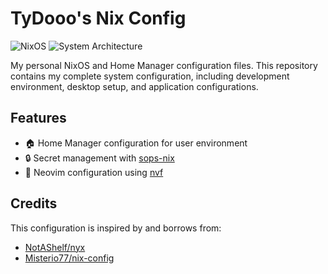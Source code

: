 # TyDooo's Nix Config

![NixOS](https://img.shields.io/badge/NixOS-24.11-blue.svg)
![System Architecture](https://img.shields.io/badge/arch-x86__64--linux-lightgrey)

My personal NixOS and Home Manager configuration files. This repository contains my complete system configuration, including development environment, desktop setup, and application configurations.

## Features

- 🏠 Home Manager configuration for user environment
- 🔒 Secret management with [sops-nix](https://github.com/Mic92/sops-nix)
- 📝 Neovim configuration using [nvf](https://github.com/NotAShelf/nvf)

## Credits

This configuration is inspired by and borrows from:
- [NotAShelf/nyx](https://github.com/NotAShelf/nyx)
- [Misterio77/nix-config](https://github.com/Misterio77/nix-config/tree/main)
